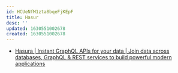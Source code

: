 ```yaml
---
id: HCUeNfM1zta8bqeFjKEpF
title: Hasur
desc: ''
updated: 1630551002678
created: 1630551002678
---
```


* [Hasura | Instant GraphQL APIs for your data | Join data across databases, GraphQL & REST services to build powerful modern applications](https://hasura.io/)
